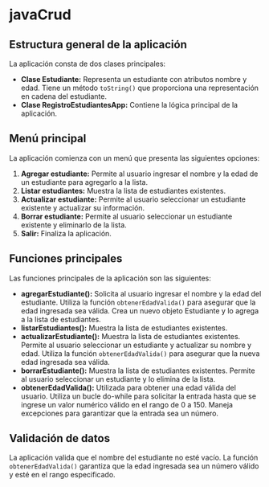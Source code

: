 # javaCrud

## Estructura general de la aplicación

La aplicación consta de dos clases principales:

- **Clase Estudiante:** Representa un estudiante con atributos nombre y edad. Tiene un método `toString()` que proporciona una representación en cadena del estudiante.
- **Clase RegistroEstudiantesApp:** Contiene la lógica principal de la aplicación.

## Menú principal

La aplicación comienza con un menú que presenta las siguientes opciones:

1. **Agregar estudiante:** Permite al usuario ingresar el nombre y la edad de un estudiante para agregarlo a la lista.
2. **Listar estudiantes:** Muestra la lista de estudiantes existentes.
3. **Actualizar estudiante:** Permite al usuario seleccionar un estudiante existente y actualizar su información.
4. **Borrar estudiante:** Permite al usuario seleccionar un estudiante existente y eliminarlo de la lista.
5. **Salir:** Finaliza la aplicación.

## Funciones principales

Las funciones principales de la aplicación son las siguientes:

- **agregarEstudiante():** Solicita al usuario ingresar el nombre y la edad del estudiante. Utiliza la función `obtenerEdadValida()` para asegurar que la edad ingresada sea válida. Crea un nuevo objeto Estudiante y lo agrega a la lista de estudiantes.
- **listarEstudiantes():** Muestra la lista de estudiantes existentes.
- **actualizarEstudiante():** Muestra la lista de estudiantes existentes. Permite al usuario seleccionar un estudiante y actualizar su nombre y edad. Utiliza la función `obtenerEdadValida()` para asegurar que la nueva edad ingresada sea válida.
- **borrarEstudiante():** Muestra la lista de estudiantes existentes. Permite al usuario seleccionar un estudiante y lo elimina de la lista.
- **obtenerEdadValida():** Utilizada para obtener una edad válida del usuario. Utiliza un bucle do-while para solicitar la entrada hasta que se ingrese un valor numérico válido en el rango de 0 a 150. Maneja excepciones para garantizar que la entrada sea un número.

## Validación de datos

La aplicación valida que el nombre del estudiante no esté vacío. La función `obtenerEdadValida()` garantiza que la edad ingresada sea un número válido y esté en el rango especificado.
